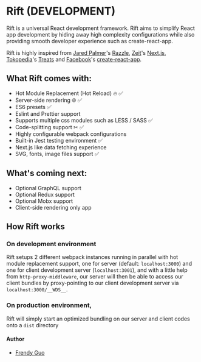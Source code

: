 # Rift (DEVELOPMENT)

Rift is a universal React development framework. Rift aims to simplify React app development by hiding away high complexity configurations while also providing smooth developer experience such as create-react-app.

Rift is highly inspired from [Jared Palmer](https://github.com/jaredpalmer)'s [Razzle](https://github.com/jaredpalmer/razzle), [Zeit](https://github.com/zeit)'s [Next.js](https://github.com/zeit/next.js/), [Tokopedia](https://github.com/tokopedia)'s [Treats](https://github.com/tokopedia/treats) and [Facebook](https://github.com/facebook)'s [create-react-app](https://github.com/facebook/create-react-app).

## What Rift comes with:
- Hot Module Replacement (Hot Reload) 🔥 ✅
- Server-side rendering 🌐 ✅
- ES6 presets ✅
- Eslint and Prettier support
- Supports multiple css modules such as LESS / SASS ✅
- Code-splitting support ✂ ✅
- Highly configurable webpack configurations
- Built-in Jest testing environment ✅
- Next.js like data fetching experience
- SVG, fonts, image files support ✅

## What's coming next:
- Optional GraphQL support
- Optional Redux support
- Optional Mobx support
- Client-side rendering only app

## How Rift works
### On development environment
Rift setups 2 different webpack instances running in parallel with hot module replacement support, one for server (default: `localhost:3000`) and one for client development server (`localhost:3001`), and with a little help from `http-proxy-middleware`, our server will then be able to access our client bundles by proxy-pointing to our client development server via `localhost:3000/__WDS__`.

### On production environment,
Rift will simply start an optimized bundling on our server and client codes onto a `dist` directory

#### Author
- [Frendy Guo](https://github.com/frendyguo)